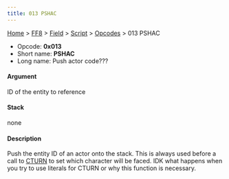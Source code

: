 ```yaml
---
title: 013 PSHAC
---
```


[Home](Main%20Page.md) > [FF8](FF8.md) > [Field](FF8/Field.md) > [Script](FF8/Field/Script.md) > [Opcodes](FF8/Field/Script/Opcodes.md) > 013 PSHAC

-   Opcode: **0x013**
-   Short name: **PSHAC**
-   Long name: Push actor code???

#### Argument

ID of the entity to reference

#### Stack

none

#### Description

Push the entity ID of an actor onto the stack. This is always used
before a call to [CTURN][] to set which character will be faced. IDK
what happens when you try to use literals for CTURN or why this function
is necessary.

  [CTURN]: 090%20CTURN.md "wikilink"
